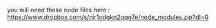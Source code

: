 you will need these node files here : https://www.dropbox.com/s/nir1odgkn2qqg7e/node_modules.zip?dl=0
